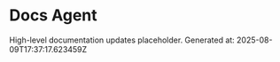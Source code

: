 # Docs Agent

High-level documentation updates placeholder.
Generated at: 2025-08-09T17:37:17.623459Z
